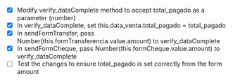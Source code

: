 - [x] Modify verify_dataComplete method to accept total_pagado as a parameter (number)
- [x] In verify_dataComplete, set this.data_venta.total_pagado = total_pagado
- [x] In sendFormTransfer, pass Number(this.formTransferencia.value.amount) to verify_dataComplete
- [x] In sendFormCheque, pass Number(this.formCheque.value.amount) to verify_dataComplete
- [ ] Test the changes to ensure total_pagado is set correctly from the form amount
